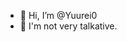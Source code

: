 - 👋 Hi, I’m @Yuurei0
- 👋 I'm not very talkative.

<!---
Yuurei0/Yuurei0 is a ✨ special ✨ repository because its `README.md` (this file) appears on your GitHub profile.
You can click the Preview link to take a look at your changes.
--->
